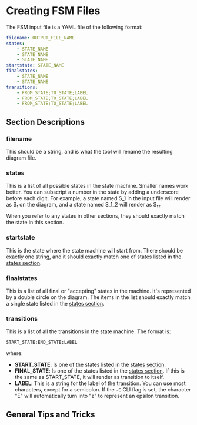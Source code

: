# Creating FSM Files

The FSM input file is a YAML file of the following format:

```YAML
filename: OUTPUT_FILE_NAME
states:
    - STATE_NAME
    - STATE_NAME
    - STATE_NAME
startstate: STATE_NAME
finalstates:
    - STATE_NAME
    - STATE_NAME
transitions:
    - FROM_STATE;TO_STATE;LABEL
    - FROM_STATE;TO_STATE;LABEL
    - FROM_STATE;TO_STATE;LABEL
```

## Section Descriptions

### filename

This should be a string, and is what the tool will rename the resulting diagram file.

### states

This is a list of all possible states in the state machine. Smaller names work better. You can subscript a number in the state by adding a underscore before each digit. For example, a state named S_1 in the input file will render as S₁ on the diagram, and a state named S_1_2 will render as S₁₂

When you refer to any states in other sections, they should exactly match the state in this section.

### startstate

This is the state where the state machine will start from. There should be exactly one string, and it should exactly match one of states listed in the [states section](#states).

### finalstates

This is a list of all final or "accepting" states in the machine. It's represented by a double circle on the diagram. The items in the list should exactly match a single state listed in the [states section](#states).

### transitions

This is a list of all the transitions in the state machine. The format is:

    START_STATE;END_STATE;LABEL

where:

- **START_STATE**: Is one of the states listed in the [states section](#states).
- **FINAL_STATE**: Is one of the states listed in the [states section](#states). If this is the same as START_STATE, it will render as transition to itself.
- **LABEL**: This is a string for the label of the transition. You can use most characters, except for a semicolon. If the `-E` CLI flag is set, the character "E" will automatically turn into "ε" to represent an epsilon transition.

## General Tips and Tricks

